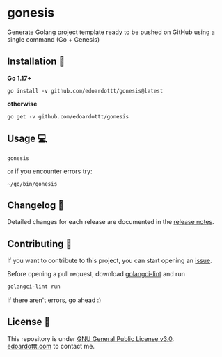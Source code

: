 # gonesis

Generate Golang project template ready to be pushed on GitHub using a single command (Go + Genesis)

Installation 📡
-------

**Go 1.17+**

```console
go install -v github.com/edoardottt/gonesis@latest
```

**otherwise**

```console
go get -v github.com/edoardottt/gonesis
```

Usage 💻
-------

```console
gonesis
```

or if you encounter errors try:

```console
~/go/bin/gonesis
```

Changelog 📌
-------

Detailed changes for each release are documented in the [release notes](https://github.com/edoardottt/gonesis/releases).

Contributing 🤝
------

If you want to contribute to this project, you can start opening an [issue](https://github.com/edoardottt/gonesis/issues).

Before opening a pull request, download [golangci-lint](https://golangci-lint.run/usage/install/) and run

```bash
golangci-lint run
```

If there aren't errors, go ahead :)

License 📝
-------

This repository is under [GNU General Public License v3.0](https://github.com/edoardottt/gonesis/blob/main/LICENSE).  
[edoardottt.com](https://edoardottt.com) to contact me.
